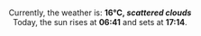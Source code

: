 <p  align="center"><br/>Currently, the weather is: <b> 16°C, <i>scattered clouds</i></b></br>Today, the sun rises at <b>06:41</b> and sets at <b>17:14</b>.</p>
